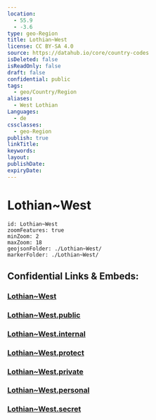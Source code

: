```yaml
---
location:
  - 55.9
  - -3.6
type: geo-Region
title: Lothian~West
license: CC BY-SA 4.0
source: https://datahub.io/core/country-codes
isDeleted: false
isReadOnly: false
draft: false
confidential: public
tags:
  - geo/Country/Region
aliases:
  - West Lothian
Languages:
  - de
cssclasses:
  - geo-Region
publish: true
linkTitle:
keywords:
layout:
publishDate:
expiryDate:
---
```


# Lothian~West

```leaflet
id: Lothian~West
zoomFeatures: true 
minZoom: 2 
maxZoom: 18
geojsonFolder: ./Lothian~West/
markerFolder: ./Lothian~West/
```


## Confidential Links & Embeds: 

### [Lothian~West](/_Standards/Earth/Continent/Europe/Europe~North/UK/Scotland/counties~Scotland/Lothian~West.md) 

### [Lothian~West.public](/_public/Earth/Continent/Europe/Europe~North/UK/Scotland/counties~Scotland/Lothian~West.public.md) 

### [Lothian~West.internal](/_internal/Earth/Continent/Europe/Europe~North/UK/Scotland/counties~Scotland/Lothian~West.internal.md) 

### [Lothian~West.protect](/_protect/Earth/Continent/Europe/Europe~North/UK/Scotland/counties~Scotland/Lothian~West.protect.md) 

### [Lothian~West.private](/_private/Earth/Continent/Europe/Europe~North/UK/Scotland/counties~Scotland/Lothian~West.private.md) 

### [Lothian~West.personal](/_personal/Earth/Continent/Europe/Europe~North/UK/Scotland/counties~Scotland/Lothian~West.personal.md) 

### [Lothian~West.secret](/_secret/Earth/Continent/Europe/Europe~North/UK/Scotland/counties~Scotland/Lothian~West.secret.md)

